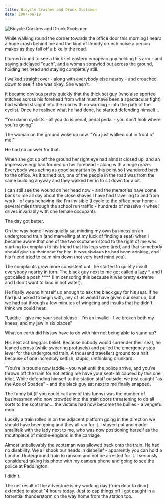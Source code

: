 ```yaml
---
title: Bicycle Crashes and Drunk Scotsmen
date: 2007-06-19
---
```


![Bicycle Crashes and Drunk Scotsmen](https://source.unsplash.com/X6cChncECA8/1600x900)

While walking round the corner towards the office door this morning I heard a huge crash behind me and the kind of thuddy crunch noise a person makes as they fall off a bike in the road.

I turned round to see a thick set eastern european guy holding his arm - and saying a delayed "ouch", and a woman sprawled out across the ground, holding her head and staying completely still.

I walked straight over - along with everybody else nearby - and crouched down to see if she was okay. She wasn't.

It became obvious pretty quickly that the thick set guy (who also sported stitches across his forehead from what must have been a spectacular fight) had walked straight into the road with no warning - into the path of the cyclist. Once he realised what he had done, he started defending himself...

"You damn cyclists - all you do is pedal, pedal pedal - you don't look where you're going"

The woman on the ground woke up now. "You just walked out in front of me!"

He had no answer for that.

When she got up off the ground her right eye had almost closed up, and an impressive egg had formed on her forehead - along with a huge graze. Everybody was acting as good samaritan by this point so I wandered back to the office. As it turned out, one of the people in the road was from the same building anyway and they walked her in to sit down for a bit.

I can still see the wound on her head now - and the memories have come back to me all day about the close shaves I have had travelling to and from work - of cars behaving like I'm invisible (I cycle to the office near home - several miles through the school run traffic - hundreds of massive 4 wheel drives invariably with one female occupant).

The day got better.

On the way home I was quietly sat minding my own business on an underground train (and marvelling at my luck of finding a seat) when I became aware that one of the two scotsmen stood to the right of me was starting to complain to his friend that his legs were tired, and that somebody should give up their seat for him. It was obvious he had been drinking, and his friend tried to calm him down (not very hard mind you).

The complaints grew more consistent until he started to quietly insult everybody nearby in turn. The black guy next to me got called a lazy *, and I got called a posh **** (I'm censoring this because it was pretty extreme and I don't want to land in hot water).

He finally wound himself up enough to ask the black guy for his seat. If he had just asked to begin with, any of us would have given our seat up, but we had sat through a few minutes of wingeing and insults that he didn't think we could hear.

"Laddie - give me your seat please - I'm an invalid - I've broken both my knees, and my jaw in six places"

What on earth did his jaw have to do with him not being able to stand up?

His next act beggars belief. Because nobody would surrender their seat, he leaned across (while swearing profusely) and pulled the emergency stop lever for the underground train. A thousand travellers ground to a halt because of one incredibly selfish, stupid, unthinking drunkard.

"You're in trouble now laddie - you wait until the police arrive, and you're thrown off the train for not letting me have your seat- all caused by this one idiot. While defending himself to the station staff outside, we just caught "as the Ace of Spades" - and the black guy sat next to me finally snapped.

The funny bit (if you could call any of this funny) was the number of businessmen who now crowded into the train doors threatening to do all sorts to the scotsman... the victims had now become the bullies - a vengeful mob.

Luckily a train rolled in on the adjacent platform going in the direction we should have been going and they all ran for it. I stayed put and made smalltalk with the lady next to me, who was now positioning herself as the mouthpiece of middle-england in the carriage.

Almost unbelievably the scotsman was allowed back onto the train. He had no disability. We all shook our heads in disbelief - apparently you can hold a London Underground train to ransom and not be arrested for it. I seriously considered taking his photo with my camera phone and going to see the police at Paddington.

I didn't.

The net result of the adventure is my working day (from door to door) extended to about 14 hours today. Just to cap things off I got caught in a torrential thunderstorm on the way home from the station too.